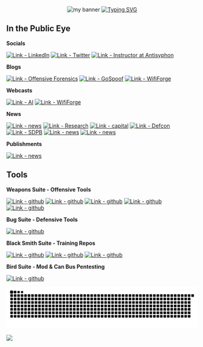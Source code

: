 <div align="center">
  <img src="images/heretic_banner.png" alt="my banner">   
  <a href="https://git.io/typing-svg"><img src="https://readme-typing-svg.demolab.com?font=Roboto+Mono&pause=1000&color=31F7A5&random=false&width=435&lines=My+names+heretic%2C+nice+to+meet+you!;I've+been+pentesting+for+11+years.;I+make+tools+to+automate+pentesting.;I love birds." alt="Typing SVG" /></a>

</div>

## In the Public Eye

**Socials**

[![Link - LinkedIn](https://img.shields.io/badge/Social-LinkedIn-red?style=for-the-badge&logo=linkedin)](https://www.linkedin.com/in/benjamin-bowman-958740250/)
[![Link - Twitter](https://img.shields.io/badge/Social-Twitter-red?style=for-the-badge&logo=x)](https://twitter.com/her3ticAVI)
[![Link - Instructor at Antisyphon](https://img.shields.io/badge/Social-InstructorAntisyphon-red?style=for-the-badge&logo=Antisyphon)](https://www.antisyphontraining.com/instructor/bbowman/)

**Blogs**

[![Link - Offensive Forensics](https://img.shields.io/badge/Blog-OffensiveForensics-purple?style=for-the-badge&logo=null)](https://www.blackhillsinfosec.com/offline-memory-forensics-with-volatility/)
[![Link - GoSpoof](https://img.shields.io/badge/Blog-GoSpoof-purple?style=for-the-badge&logo=null)](https://www.blackhillsinfosec.com/go-spoof-a-tool-for-cyber-deception/)
[![Link - WifiForge](https://img.shields.io/badge/Blog-WifiForge-purple?style=for-the-badge&logo=null)](https://www.blackhillsinfosec.com/hack-wi-fi-with-no-wi-fi-wrapup/)

**Webcasts**

[![Link - AI](https://img.shields.io/badge/Webcast-ExploitingAI-pink?style=for-the-badge&logo=null)](https://www.youtube.com/watch?v=g9oVDHLQUmE&t=1088s)
[![Link - WifiForge](https://img.shields.io/badge/Webcast-HackingWiFi-pink?style=for-the-badge&logo=null)](https://www.youtube.com/watch?v=lqvq3xH0qYM&t=8s)

**News**

[![Link - news](https://img.shields.io/badge/news-research-blue?style=for-the-badge&logo=news)](https://dsu.edu/news/2023/02/be-a-little-stubborn.html)
[![Link - Research](https://img.shields.io/badge/news-Research-blue?style=for-the-badge&logo=news)](https://www.capjournal.com/ben-bowman-dsu/image_ea8c54f0-a806-11ed-85ff-97e3f06bbef3.html)
[![Link - capital](https://img.shields.io/badge/news-lobbying-blue?style=for-the-badge&logo=news)](https://fb.watch/mDa_oIGKOP/?mibextid=Nif5oz)
[![Link - Defcon](https://img.shields.io/badge/news-Defcon-blue?style=for-the-badge&logo=news)](https://www.npr.org/2023/08/15/1193773829/what-happens-when-thousands-of-hackers-try-to-break-ai-chatbots)
[![Link - SDPB](https://img.shields.io/badge/news-SDPB-blue?style=for-the-badge&logo=news)](https://listen.sdpb.org/science/2023-09-06/dsu-student-shares-lessons-from-hacker-conference)
[![Link - news](https://img.shields.io/badge/news-misictf-blue?style=for-the-badge&logo=news)](https://www.wmar2news.com/local/hack-the-hospital-event-helps-student-learn-the-importance-of-cybersecurity)
[![Link - news](https://img.shields.io/badge/news-BHIS-blue?style=for-the-badge&logo=news)](https://www.blackhillsinfosec.com/team/ben-bowman/)

**Publishments**

[![Link - news](https://img.shields.io/badge/published-research-white?style=for-the-badge&logo=news)](https://ieeexplore.ieee.org/document/10778664/authors?fbclid=IwY2xjawIzC6tleHRuA2FlbQIxMQABHQQ1TOdcDVbjJruqkJz6XwSylD0mMkKKpcvoQ-FVdmdUfZptN3nwgyXL0Q_aem_NZU1KpTmryQ8k9L5Ud3-uA)

## Tools

**Weapons Suite - Offensive Tools**

[![Link - github](https://img.shields.io/badge/Tool-TITANII-orange?style=for-the-badge&logo=github)](https://github.com/her3ticAVI/TITANII)
[![Link - github](https://img.shields.io/badge/Tool-OLYMPII-orange?style=for-the-badge&logo=github)](https://github.com/her3ticAVI/OLYMPII)
[![Link - github](https://img.shields.io/badge/Tool-SPUTNIK-orange?style=for-the-badge&logo=github)](https://github.com/her3ticAVI/SPUTNIK)
[![Link - github](https://img.shields.io/badge/Tool-COSMONAUGHT-orange?style=for-the-badge&logo=github)](https://github.com/her3ticAVI/COSMONAUGHT)
[![Link - github](https://img.shields.io/badge/Tool-PEACEKEEPER-orange?style=for-the-badge&logo=github)](https://github.com/her3ticAVI/PEACEKEEPER)

**Bug Suite - Defensive Tools**

[![Link - github](https://img.shields.io/badge/Tool-GOSPOOF-yellow?style=for-the-badge&logo=github)](https://github.com/blackhillsinfosec/go-spoof)

**Black Smith Suite - Training Repos**

[![Link - github](https://img.shields.io/badge/Tool-WifiForge-green?style=for-the-badge&logo=github)](https://github.com/her3ticAVI/Wifi-Forge)
[![Link - github](https://img.shields.io/badge/Tool-ExploitingAI-green?style=for-the-badge&logo=github)](https://github.com/NullTrace-Security/Exploiting-AI)
[![Link - github](https://img.shields.io/badge/Tool-LTEForge-green?style=for-the-badge&logo=github)](https://github.com/her3ticAVI/LTEForge)

**Bird Suite - Mod & Can Bus Pentesting**

[![Link - github](https://img.shields.io/badge/Tool-TOUCANbus-red?style=for-the-badge&logo=github)](https://github.com/her3ticAVI/TOUCANbus)

![Snake animation](https://raw.githubusercontent.com/her3ticAVI/her3ticAVI/output/github-contribution-grid-snake-dark.svg)

![](https://komarev.com/ghpvc/?username=her3ticAVI)
